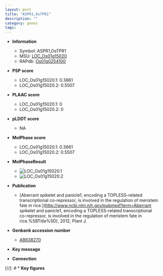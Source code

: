 ```yaml
---
layout: post
title: "ASPR1,OsTPR1"
description: ""
category: genes
tags: 
---
```


* **Information**  
    + Symbol: ASPR1,OsTPR1  
    + MSU: [LOC_Os01g15020](http://rice.plantbiology.msu.edu/cgi-bin/ORF_infopage.cgi?orf=LOC_Os01g15020)  
    + RAPdb: [Os01g0254100](http://rapdb.dna.affrc.go.jp/viewer/gbrowse_details/irgsp1?name=Os01g0254100)  

* **PSP score**  
    + LOC_Os01g15020.1: 0.3661 
    + LOC_Os01g15020.2: 0.5507 

* **PLAAC score**  
    + LOC_Os01g15020.1: 0 
    + LOC_Os01g15020.2: 0 

* **pLDDT score**
    + NA


* **MolPhase score**
    + LOC_Os01g15020.1: 0.3661
    + LOC_Os01g15020.2: 0.5507

* **MolPhaseResult**
    + ![LOC_Os01g15020.1](https://ricepsp.github.io/pictures/LOC_Os01g/LOC_Os01g15020.1.png)
    + ![LOC_Os01g15020.2](https://ricepsp.github.io/pictures/LOC_Os01g/LOC_Os01g15020.2.png)

* **Publication**  
    + [Aberrant spikelet and panicle1, encoding a TOPLESS-related transcriptional co-repressor, is involved in the regulation of meristem fate in rice.](http://www.ncbi.nlm.nih.gov/pubmed?term=Aberrant spikelet and panicle1, encoding a TOPLESS-related transcriptional co-repressor, is involved in the regulation of meristem fate in rice.%5BTitle%5D), 2012, Plant J.

* **Genbank accession number**  
    + [AB638270](http://www.ncbi.nlm.nih.gov/nuccore/AB638270)

* **Key message**  

* **Connection**  

[//]: # * **Key figures**  


